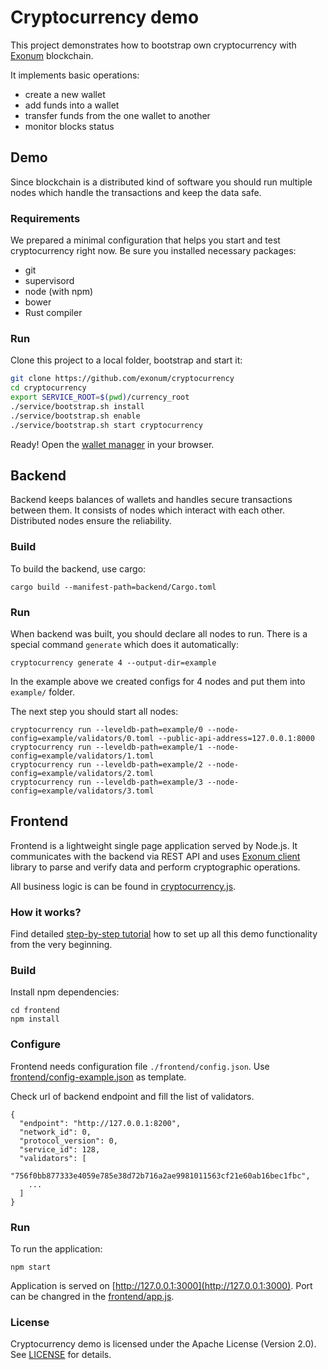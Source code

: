 # Cryptocurrency demo

This project demonstrates how to bootstrap own cryptocurrency
with [Exonum](http://exonum.com/) blockchain.

It implements basic operations:
- create a new wallet
- add funds into a wallet
- transfer funds from the one wallet to another
- monitor blocks status

## Demo

Since blockchain is a distributed kind of software you should run
multiple nodes which handle the transactions and keep the data safe.

### Requirements

We prepared a minimal configuration that helps you start and test cryptocurrency
right now. Be sure you installed necessary packages:
* git
* supervisord
* node (with npm)
* bower
* Rust compiler

### Run

Clone this project to a local folder, bootstrap and start it:

```sh
git clone https://github.com/exonum/cryptocurrency
cd cryptocurrency
export SERVICE_ROOT=$(pwd)/currency_root
./service/bootstrap.sh install
./service/bootstrap.sh enable
./service/bootstrap.sh start cryptocurrency
```

Ready! Open the [wallet manager](http://127.0.0.1:3000) in your browser.

## Backend

Backend keeps balances of wallets and handles secure transactions between them.
It consists of nodes which interact with each other. Distributed nodes ensure the reliability.

### Build

To build the backend, use cargo:

```
cargo build --manifest-path=backend/Cargo.toml
```

### Run

When backend was built, you should declare all nodes to run.
There is a special command `generate` which does it automatically:

```
cryptocurrency generate 4 --output-dir=example
```

In the example above we created configs for 4 nodes and put them into `example/` folder.

The next step you should start all nodes:

```
cryptocurrency run --leveldb-path=example/0 --node-config=example/validators/0.toml --public-api-address=127.0.0.1:8000
cryptocurrency run --leveldb-path=example/1 --node-config=example/validators/1.toml
cryptocurrency run --leveldb-path=example/2 --node-config=example/validators/2.toml
cryptocurrency run --leveldb-path=example/3 --node-config=example/validators/3.toml
```

## Frontend

Frontend is a lightweight single page application served by Node.js.
It communicates with the backend via REST API and uses [Exonum client](https://github.com/exonum/exonum-client) library to parse and verify data and perform cryptographic operations.

All business logic is can be found in [cryptocurrency.js](frontend/js/cryptocurrency.js).

### How it works?

Find detailed [step-by-step tutorial](http://exonum.com/doc/home/cryptocurrency/intro/) how to set up all this demo functionality from the very beginning.

### Build

Install npm dependencies:

```
cd frontend
npm install
```

### Configure

Frontend needs configuration file `./frontend/config.json`.
Use [frontend/config-example.json](frontend/config-example.json) as template.

Check url of backend endpoint and fill the list of validators.

```
{
  "endpoint": "http://127.0.0.1:8200",
  "network_id": 0,
  "protocol_version": 0,
  "service_id": 128,
  "validators": [
    "756f0bb877333e4059e785e38d72b716a2ae9981011563cf21e60ab16bec1fbc",
    ...
  ]
}
```

### Run

To run the application:

```
npm start
```

Application is served on [http://127.0.0.1:3000](http://127.0.0.1:3000). Port can be changred in the [frontend/app.js](frontend/app.js).

### License

Cryptocurrency demo is licensed under the Apache License (Version 2.0). See [LICENSE](LICENSE) for details.
